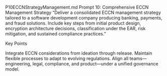 P10ECCNStrategyManagement.md
Prompt 10: Comprehensive ECCN Management Strategy
“Deliver a consolidated ECCN management strategy tailored to a software development company producing banking, payments, and fraud solutions. Include key steps from initial product design, encryption architecture decisions, classification under the EAR, risk mitigation, and sustained compliance practices.”

Key Points

Integrate ECCN considerations from ideation through release.
Maintain flexible processes to adapt to evolving regulations.
Align all teams—engineering, legal, compliance, and product—under a unified governance model.